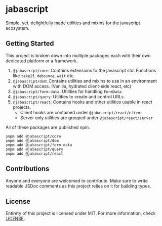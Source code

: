 # jabascript

Simple, yet, delightfully made utilities and mixins for the javascript ecosystem.

## Getting Started

This project is broken down into multiple packages each with their own dedicated platform or a framework.

1. `@jabascript/core`: Contains extensions to the javascript std. Functions like `takeIf`, `debounce`, `wait` etc.
2. `@jabascript/dom`: Contains utilities and mixins to use in an environment with DOM access. (Vanilla, hydrated client-side react, etc)
3. `@jabascript/form-data`: Utilities for handling `FormData`.
4. `@jabascript/query`: Utilities to create and control URLs.
5. `@jabascript/react`: Contains hooks and other utilities usable in react projects.
   - Client hooks are contained under `@jabascript/react/client`
   - Server only utilities are grouped under `@jabascript/react/server`

All of these packages are published npm.

```
pnpm add @jabascript/core
pnpm add @jabascript/dom
pnpm add @jabascript/form-data
pnpm add @jabascript/query
pnpm add @jabascript/react
```

## Contributions

Anyone and everyone are welcomed to contribute. Make sure to write readable JSDoc comments as this project relies on it for building types.

## License

Entirety of this project is licensed under MIT. For more information, check [LICENSE](./LICENSE).
